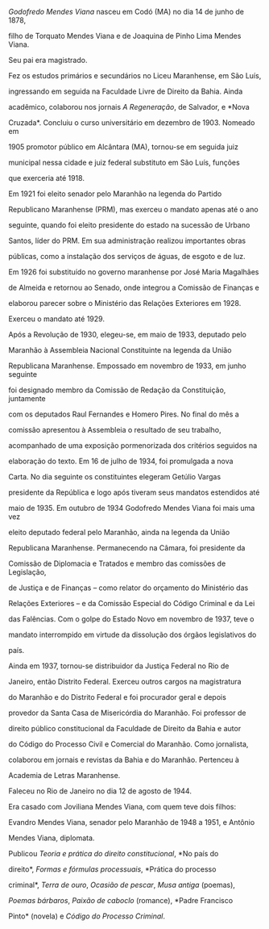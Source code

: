 

*Godofredo Mendes Viana* nasceu em Codó (MA) no dia 14 de junho de 1878,

filho de Torquato Mendes Viana e de Joaquina de Pinho Lima Mendes Viana.

Seu pai era magistrado.



Fez os estudos primários e secundários no Liceu Maranhense, em São Luís,

ingressando em seguida na Faculdade Livre de Direito da Bahia. Ainda

acadêmico, colaborou nos jornais *A Regeneração*, de Salvador, e *Nova

Cruzada*. Concluiu o curso universitário em dezembro de 1903. Nomeado em

1905 promotor público em Alcântara (MA), tornou-se em seguida juiz

municipal nessa cidade e juiz federal substituto em São Luís, funções

que exerceria até 1918.



Em 1921 foi eleito senador pelo Maranhão na legenda do Partido

Republicano Maranhense (PRM), mas exerceu o mandato apenas até o ano

seguinte, quando foi eleito presidente do estado na sucessão de Urbano

Santos, líder do PRM. Em sua administração realizou importantes obras

públicas, como a instalação dos serviços de águas, de esgoto e de luz.

Em 1926 foi substituído no governo maranhense por José Maria Magalhães

de Almeida e retornou ao Senado, onde integrou a Comissão de Finanças e

elaborou parecer sobre o Ministério das Relações Exteriores em 1928.

Exerceu o mandato até 1929.



Após a Revolução de 1930, elegeu-se, em maio de 1933, deputado pelo

Maranhão à Assembleia Nacional Constituinte na legenda da União

Republicana Maranhense. Empossado em novembro de 1933, em junho seguinte

foi designado membro da Comissão de Redação da Constituição, juntamente

com os deputados Raul Fernandes e Homero Pires. No final do mês a

comissão apresentou à Assembleia o resultado de seu trabalho,

acompanhado de uma exposição pormenorizada dos critérios seguidos na

elaboração do texto. Em 16 de julho de 1934, foi promulgada a nova

Carta. No dia seguinte os constituintes elegeram Getúlio Vargas

presidente da República e logo após tiveram seus mandatos estendidos até

maio de 1935. Em outubro de 1934 Godofredo Mendes Viana foi mais uma vez

eleito deputado federal pelo Maranhão, ainda na legenda da União

Republicana Maranhense. Permanecendo na Câmara, foi presidente da

Comissão de Diplomacia e Tratados e membro das comissões de Legislação,

de Justiça e de Finanças – como relator do orçamento do Ministério das

Relações Exteriores – e da Comissão Especial do Código Criminal e da Lei

das Falências. Com o golpe do Estado Novo em novembro de 1937, teve o

mandato interrompido em virtude da dissolução dos órgãos legislativos do

país.



Ainda em 1937, tornou-se distribuidor da Justiça Federal no Rio de

Janeiro, então Distrito Federal. Exerceu outros cargos na magistratura

do Maranhão e do Distrito Federal e foi procurador geral e depois

provedor da Santa Casa de Misericórdia do Maranhão. Foi professor de

direito público constitucional da Faculdade de Direito da Bahia e autor

do Código do Processo Civil e Comercial do Maranhão. Como jornalista,

colaborou em jornais e revistas da Bahia e do Maranhão. Pertenceu à

Academia de Letras Maranhense.



Faleceu no Rio de Janeiro no dia 12 de agosto de 1944.



Era casado com Joviliana Mendes Viana, com quem teve dois filhos:

Evandro Mendes Viana, senador pelo Maranhão de 1948 a 1951, e Antônio

Mendes Viana, diplomata.



Publicou *Teoria e prática do direito constitucional*, *No país do

direito*, *Formas e fórmulas processuais*, *Prática do processo

criminal*, *Terra de ouro*, *Ocasião de pescar*, *Musa antiga* (poemas),

*Poemas bárbaros*, *Paixão de caboclo* (romance), *Padre Francisco

Pinto* (novela) e *Código do Processo Criminal*.



